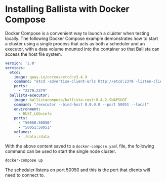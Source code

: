 <!---
  Licensed to the Apache Software Foundation (ASF) under one
  or more contributor license agreements.  See the NOTICE file
  distributed with this work for additional information
  regarding copyright ownership.  The ASF licenses this file
  to you under the Apache License, Version 2.0 (the
  "License"); you may not use this file except in compliance
  with the License.  You may obtain a copy of the License at

    http://www.apache.org/licenses/LICENSE-2.0

  Unless required by applicable law or agreed to in writing,
  software distributed under the License is distributed on an
  "AS IS" BASIS, WITHOUT WARRANTIES OR CONDITIONS OF ANY
  KIND, either express or implied.  See the License for the
  specific language governing permissions and limitations
  under the License.
-->

# Installing Ballista with Docker Compose

Docker Compose is a convenient way to launch a cluister when testing locally. The following Docker Compose example 
demonstrates how to start a cluster using a single process that acts as both a scheduler and an executor, with a data 
volume mounted into the container so that Ballista can access the host file system.

```yaml
version: '2.0'
services:
  etcd:
    image: quay.io/coreos/etcd:v3.4.9
    command: "etcd -advertise-client-urls http://etcd:2379 -listen-client-urls http://0.0.0.0:2379"
    ports:
      - "2379:2379"
  ballista-executor:
    image: ballistacompute/ballista-rust:0.4.2-SNAPSHOT
    command: "/executor --bind-host 0.0.0.0 --port 50051 --local"
    environment:
      - RUST_LOG=info
    ports:
      - "50050:50050"
      - "50051:50051"
    volumes:
      - ./data:/data


```

With the above content saved to a `docker-compose.yaml` file, the following command can be used to start the single 
node cluster.

```bash
docker-compose up
```

The scheduler listens on port 50050 and this is the port that clients will need to connect to.
